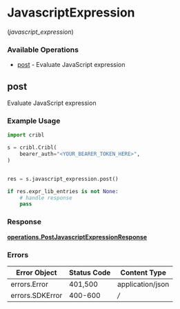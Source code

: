 # JavascriptExpression
(*javascript_expression*)

### Available Operations

* [post](#post) - Evaluate JavaScript expression

## post

Evaluate JavaScript expression

### Example Usage

```python
import cribl

s = cribl.Cribl(
    bearer_auth="<YOUR_BEARER_TOKEN_HERE>",
)


res = s.javascript_expression.post()

if res.expr_lib_entries is not None:
    # handle response
    pass
```


### Response

**[operations.PostJavascriptExpressionResponse](../../models/operations/postjavascriptexpressionresponse.md)**
### Errors

| Error Object     | Status Code      | Content Type     |
| ---------------- | ---------------- | ---------------- |
| errors.Error     | 401,500          | application/json |
| errors.SDKError  | 400-600          | */*              |
